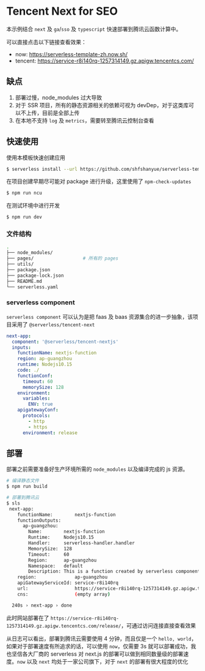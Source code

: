 # Tencent Next for SEO

本示例结合 `next` 及 `ga`/`sso` 及 `typescript` 快速部署到腾讯云函数计算中。

可以直接点击以下链接查看效果：

+ now: <https://serverless-template-zh.now.sh/>
+ tencent: <https://service-r8i140rq-1257314149.gz.apigw.tencentcs.com/>

## 缺点

1. 部署过慢，node_modules 过大导致
1. 对于 SSR 项目，所有的静态资源相关的依赖可视为 devDep，对于这类库可以不上传，目前是全部上传
1. 在本地不支持 `log` 及 `metrics`，需要转至腾讯云控制台查看

## 快速使用

使用本模板快速创建应用

``` bash
$ serverless install --url https://github.com/shfshanyue/serverless-template-zh/tree/master/tencent-next-helmet-ga --name next-app
```

在项目创建早期尽可能对 package 进行升级，这里使用了 `npm-check-updates`

``` bash
$ npm run ncu
```

在测试环境中进行开发

``` bash
$ npm run dev
```

### 文件结构

``` bash
.
├── node_modules/
├── pages/                  # 所有的 pages
├── utils/
├── package.json
├── package-lock.json
├── README.md
└── serverless.yaml
```

### serverless component

`serverless component` 可以认为是把 faas 及 baas 资源集合的进一步抽象，该项目采用了 `@serverless/tencent-next`

``` yaml
next-app:
  component: '@serverless/tencent-nextjs'
  inputs:
    functionName: nextjs-function
    region: ap-guangzhou
    runtime: Nodejs10.15
    code: ./
    functionConf:
      timeout: 60
      memorySize: 128
    environment:
      variables:
        ENV: true
    apigatewayConf:
      protocols:
        - http
        - https
      environment: release
```

## 部署

部署之前需要准备好生产环境所需的 `node_modules` 以及编译完成的 js 资源。

``` bash
# 编译静态文件
$ npm run build

# 部署到腾讯云
$ sls
 next-app:
    functionName:        nextjs-function
    functionOutputs:
      ap-guangzhou:
        Name:        nextjs-function
        Runtime:     Nodejs10.15
        Handler:     serverless-handler.handler
        MemorySize:  128
        Timeout:     60
        Region:      ap-guangzhou
        Namespace:   default
        Description: This is a function created by serverless component
    region:              ap-guangzhou
    apiGatewayServiceId: service-r8i140rq
    url:                 https://service-r8i140rq-1257314149.gz.apigw.tencentcs.com/release/
    cns:                 (empty array)

  240s › next-app › done
```

此时网站部署在了 `https://service-r8i140rq-1257314149.gz.apigw.tencentcs.com/release/`，可通过访问连接直接查看效果

从日志可以看出，部署到腾讯云需要使用 4 分钟，而且仅是一个 `hello, world`，如果对于部署速度有所追求的话，可以使用 `now`，仅需要 3s 就可以部署成功，我也坚信各大厂商的 serverless 对 next.js 的部署可以做到相同数量级的部署速度。`now` 以及 `next` 均处于一家公司旗下，对于 `next` 的部署有很大程度的优化
